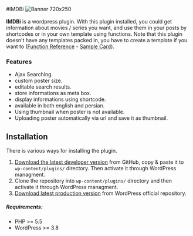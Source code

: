 #IMDBi
![Banner 720x250](http://up.vbiran.ir/uploads/38370145572453843585_banner-980x250.jpg)
<br/><br/>
**IMDBi** is a wordpress plugin. With this plugin installed, you could get information about movies / series you want, and use them in your posts by shortcodes or in your own template using functions.
Note that this plugin doesn't have any templates packed in, you have to create a template if you want to ([Function Reference](https://github.com/iazami/imdbi/wiki/Function-Reference) - [Sample Card](https://github.com/iazami/IMDBi/wiki/Sample-Card)).

### Features
* Ajax Searching.
* custom poster size.
* editable search results.
* store informations as meta box.
* display informations using shortcode.
* available in both english and persian.
* Using thumbnail when poster is not available.
* Uploading poster automatically via url and save it as thumbnail.

## Installation
There is various ways for installing the plugin.

1. [Download the latest developer version](https://github.com/iazami/imdbi/archive/master.zip) from GitHub, copy & paste it to `wp-content/plugins/` directory. Then activate it through WordPress managment.
2. Clone the repository into `wp-content/plugins/` directory and then activate it through WordPress managment.
3. [Download latest production version](https://wordpress.org/plugins/imdbi) from WordPress official repository.

##### Requirements:
* PHP >= 5.5
* WordPress >= 3.8


